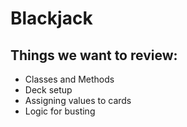 # Blackjack

## Things we want to review:

- Classes and Methods
- Deck setup
- Assigning values to cards
- Logic for busting
